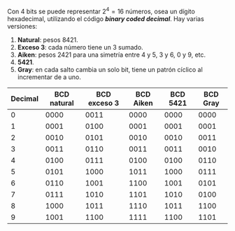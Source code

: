 Con 4 bits se puede representar $2^4 = 16$ números, osea un dígito hexadecimal, utilizando el código **_binary coded decimal_**. Hay varias versiones:

1. **Natural**: pesos 8421.
2. **Exceso 3**: cada número tiene un 3 sumado.
3. **Aiken**: pesos 2421 para una simetría entre 4 y 5, 3 y 6, 0 y 9, etc.
4. **5421**.
5. **Gray**: en cada salto cambia un solo bit, tiene un patrón cíclico al incrementar de a uno.

| Decimal | BCD natural | BCD exceso 3 | BCD Aiken | BCD 5421 | BCD Gray |
| ------- | ----------- | ------------ | --------- | -------- | -------- |
| 0       | 0000        | 0011         | 0000      | 0000     | 0000     |
| 1       | 0001        | 0100         | 0001      | 0001     | 0001     |
| 2       | 0010        | 0101         | 0010      | 0010     | 0011     |
| 3       | 0011        | 0110         | 0011      | 0011     | 0010     |
| 4       | 0100        | 0111         | 0100      | 0100     | 0110     |
| 5       | 0101        | 1000         | 1011      | 1000     | 0111     |
| 6       | 0110        | 1001         | 1100      | 1001     | 0101     |
| 7       | 0111        | 1010         | 1101      | 1010     | 0100     |
| 8       | 1000        | 1011         | 1110      | 1011     | 1100     |
| 9       | 1001        | 1100         | 1111      | 1100     | 1101     |
